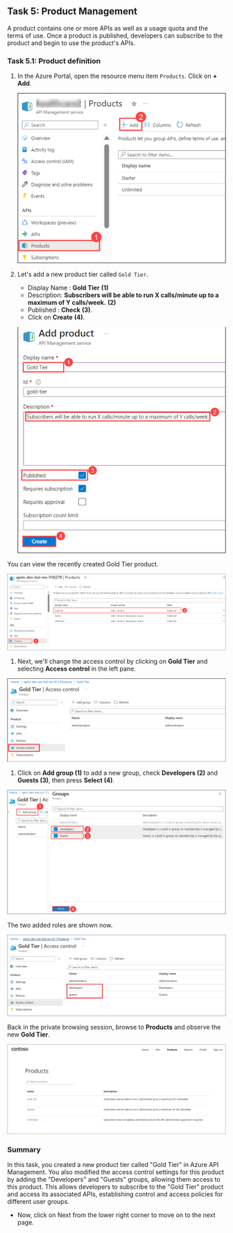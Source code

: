 ## Task 5: Product Management

A product contains one or more APIs as well as a usage quota and the terms of use. Once a product is published, developers can subscribe to the product and begin to use the product's APIs.

### Task 5.1: Product definition

1. In the Azure Portal, open the resource menu item `Products`. Click on **+ Add**.

   ![APIM Products](media3/products1.png)

1. Let's add a new product tier called `Gold Tier`.

   - Display Name : **Gold Tier** **(1)**
   - Description: **Subscribers will be able to run X calls/minute up to a maximum of Y calls/week.** **(2)**
   - Published : **Check** **(3)**.
   - Click on **Create** **(4)**.

   ![APIM Add Product](media3/add-product.png)

You can view the recently created Gold Tier product.

![APIM Add Product](media3/P5-T5.1-S3.png)

1. Next, we'll change the access control by clicking on **Gold Tier** and selecting **Access control** in the left pane.

![APIM Add Product Access](media3/04.png)

1. Click on **Add group (1)** to add a new group, check **Developers (2)** and **Guests (3)**, then press **Select (4)**.

![APIM Add Product Access](media3/P5-T5.1-addgrp.png)

The two added roles are shown now.

![APIM Developer Portal Added Product](media3/05.png)

Back in the private browsing session, browse to **Products** and observe the new **Gold Tier**.

![APIM Developer Portal Added Product](media3/06.png)

### Summary

In this task, you created a new product tier called "Gold Tier" in Azure API Management. You also modified the access control settings for this product by adding the "Developers" and "Guests" groups, allowing them access to this product. This allows developers to subscribe to the "Gold Tier" product and access its associated APIs, establishing control and access policies for different user groups.

- Now, click on Next from the lower right corner to move on to the next page.
